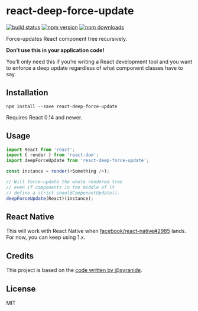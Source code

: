 react-deep-force-update
=========================

[![build status](https://img.shields.io/travis/gaearon/react-deep-force-update/master.svg?style=flat-square)](https://travis-ci.org/gaearon/react-deep-force-update) 
[![npm version](https://img.shields.io/npm/v/react-deep-force-update.svg?style=flat-square)](https://www.npmjs.com/package/react-deep-force-update) 
[![npm downloads](https://img.shields.io/npm/dm/react-deep-force-update.svg?style=flat-square)](https://www.npmjs.com/package/react-deep-force-update)

Force-updates React component tree recursively.

**Don’t use this in your application code!**

You’ll only need this if you’re writing a React development tool and you want to enforce a deep update regardless of what component classes have to say.

## Installation

```
npm install --save react-deep-force-update
```

Requires React 0.14 and newer.

## Usage

```js
import React from 'react';
import { render } from 'react-dom';
import deepForceUpdate from 'react-deep-force-update';

const instance = render(<Something />);

// Will force-update the whole rendered tree
// even if components in the middle of it
// define a strict shouldComponentUpdate().
deepForceUpdate(React)(instance);
```

## React Native

This will work with React Native when [facebook/react-native#2985](https://github.com/facebook/react-native/issues/2985) lands.  
For now, you can keep using 1.x.

## Credits

This project is based on the [code written by @syranide](https://github.com/gaearon/react-hot-api/commit/b3d6059a17407ef44765814ce06b36716d110041).

## License

MIT
